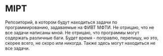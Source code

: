 MIPT
====

Репозиторий, в котором будут находиться задачи по программированию, задаваемые на ФИВТ МФТИ.
Не отрицаю, что не все задачи написаны мной. Не отрицаю, что программы могут содержать различные баги. Будет время - поправлю, перепишу, но это, скорее всего, не скоро или никогда. Также здесь могут находиться не все задачи.
